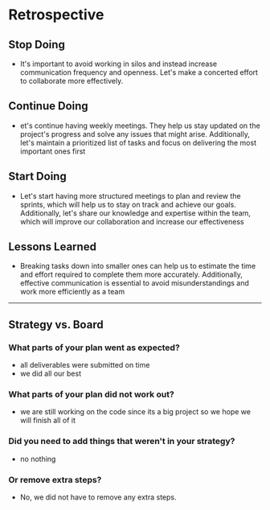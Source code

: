 # Retrospective

## Stop Doing

- It's important to avoid working in silos and instead increase communication frequency and openness. Let's make a concerted effort to collaborate more effectively.

## Continue Doing

- et's continue having weekly meetings. They help us stay updated on the project's progress and solve any issues that might arise. Additionally, let's maintain a prioritized list of tasks and focus on delivering the most important ones first

## Start Doing

- Let's start having more structured meetings to plan and review the sprints, which will help us to stay on track and achieve our goals. Additionally, let's share our knowledge and expertise within the team, which will improve our collaboration and increase our effectiveness

## Lessons Learned

- Breaking tasks down into smaller ones can help us to estimate the time and effort required to complete them more accurately. Additionally, effective communication is essential to avoid misunderstandings and work more efficiently as a team

---

## Strategy vs. Board

### What parts of your plan went as expected?

- all deliverables were submitted on time
- we did all our best

### What parts of your plan did not work out?

- we are still working on the code since its a big project so we hope we will finish all of it


### Did you need to add things that weren't in your strategy?

- no nothing

### Or remove extra steps?

- No, we did not have to remove any extra steps.
